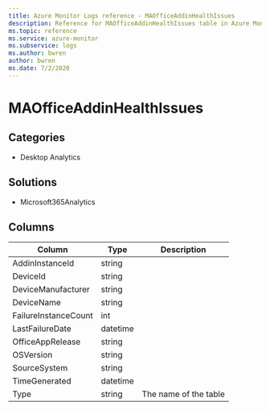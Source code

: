 ```yaml
---
title: Azure Monitor Logs reference - MAOfficeAddinHealthIssues
description: Reference for MAOfficeAddinHealthIssues table in Azure Monitor Logs.
ms.topic: reference
ms.service: azure-monitor
ms.subservice: logs
ms.author: bwren
author: bwren
ms.date: 7/2/2020
---
```


# MAOfficeAddinHealthIssues

 

## Categories

- Desktop Analytics
## Solutions

- Microsoft365Analytics




## Columns

|Column|Type|Description|
|---|---|---|
|AddinInstanceId|string||
|DeviceId|string||
|DeviceManufacturer|string||
|DeviceName|string||
|FailureInstanceCount|int||
|LastFailureDate|datetime||
|OfficeAppRelease|string||
|OSVersion|string||
|SourceSystem|string||
|TimeGenerated|datetime||
|Type|string|The name of the table|

